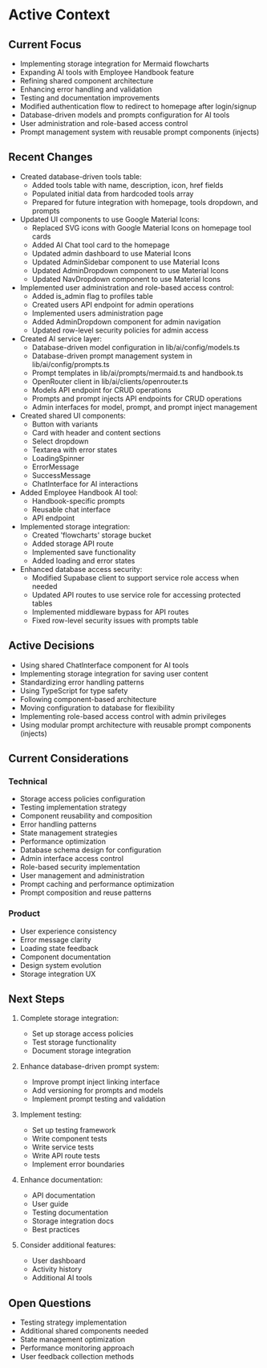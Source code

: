 # Active Context

## Current Focus

- Implementing storage integration for Mermaid flowcharts
- Expanding AI tools with Employee Handbook feature
- Refining shared component architecture
- Enhancing error handling and validation
- Testing and documentation improvements
- Modified authentication flow to redirect to homepage after login/signup
- Database-driven models and prompts configuration for AI tools
- User administration and role-based access control
- Prompt management system with reusable prompt components (injects)

## Recent Changes

- Created database-driven tools table:
  - Added tools table with name, description, icon, href fields
  - Populated initial data from hardcoded tools array
  - Prepared for future integration with homepage, tools dropdown, and prompts
- Updated UI components to use Google Material Icons:
  - Replaced SVG icons with Google Material Icons on homepage tool cards
  - Added AI Chat tool card to the homepage
  - Updated admin dashboard to use Material Icons
  - Updated AdminSidebar component to use Material Icons
  - Updated AdminDropdown component to use Material Icons
  - Updated NavDropdown component to use Material Icons
- Implemented user administration and role-based access control:
  - Added is_admin flag to profiles table
  - Created users API endpoint for admin operations
  - Implemented users administration page
  - Added AdminDropdown component for admin navigation
  - Updated row-level security policies for admin access
- Created AI service layer:
  - Database-driven model configuration in lib/ai/config/models.ts
  - Database-driven prompt management system in lib/ai/config/prompts.ts
  - Prompt templates in lib/ai/prompts/mermaid.ts and handbook.ts
  - OpenRouter client in lib/ai/clients/openrouter.ts
  - Models API endpoint for CRUD operations
  - Prompts and prompt injects API endpoints for CRUD operations
  - Admin interfaces for model, prompt, and prompt inject management
- Created shared UI components:
  - Button with variants
  - Card with header and content sections
  - Select dropdown
  - Textarea with error states
  - LoadingSpinner
  - ErrorMessage
  - SuccessMessage
  - ChatInterface for AI interactions
- Added Employee Handbook AI tool:
  - Handbook-specific prompts
  - Reusable chat interface
  - API endpoint
- Implemented storage integration:
  - Created 'flowcharts' storage bucket
  - Added storage API route
  - Implemented save functionality
  - Added loading and error states
- Enhanced database access security:
  - Modified Supabase client to support service role access when needed
  - Updated API routes to use service role for accessing protected tables
  - Implemented middleware bypass for API routes
  - Fixed row-level security issues with prompts table

## Active Decisions

- Using shared ChatInterface component for AI tools
- Implementing storage integration for saving user content
- Standardizing error handling patterns
- Using TypeScript for type safety
- Following component-based architecture
- Moving configuration to database for flexibility
- Implementing role-based access control with admin privileges
- Using modular prompt architecture with reusable prompt components (injects)

## Current Considerations

### Technical

- Storage access policies configuration
- Testing implementation strategy
- Component reusability and composition
- Error handling patterns
- State management strategies
- Performance optimization
- Database schema design for configuration
- Admin interface access control
- Role-based security implementation
- User management and administration
- Prompt caching and performance optimization
- Prompt composition and reuse patterns

### Product

- User experience consistency
- Error message clarity
- Loading state feedback
- Component documentation
- Design system evolution
- Storage integration UX

## Next Steps

1. Complete storage integration:

   - Set up storage access policies
   - Test storage functionality
   - Document storage integration

2. Enhance database-driven prompt system:

   - Improve prompt inject linking interface
   - Add versioning for prompts and models
   - Implement prompt testing and validation

3. Implement testing:

   - Set up testing framework
   - Write component tests
   - Write service tests
   - Write API route tests
   - Implement error boundaries

4. Enhance documentation:

   - API documentation
   - User guide
   - Testing documentation
   - Storage integration docs
   - Best practices

5. Consider additional features:
   - User dashboard
   - Activity history
   - Additional AI tools

## Open Questions

- Testing strategy implementation
- Additional shared components needed
- State management optimization
- Performance monitoring approach
- User feedback collection methods
